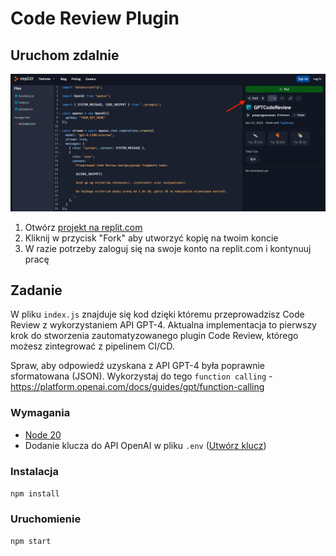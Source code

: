 # Code Review Plugin

## Uruchom zdalnie

![](../_resources/img/fork-code-review.png)

1. Otwórz [projekt na replit.com](https://replit.com/@przeprogramowan/GPTCodeReview)
2. Kliknij w przycisk "Fork" aby utworzyć kopię na twoim koncie
3. W razie potrzeby zaloguj się na swoje konto na replit.com i kontynuuj pracę

## Zadanie

W pliku `index.js` znajduje się kod dzięki któremu przeprowadzisz Code Review z wykorzystaniem API GPT-4. Aktualna implementacja to pierwszy krok do stworzenia zautomatyzowanego plugin Code Review, którego możesz zintegrować z pipelinem CI/CD.

Spraw, aby odpowiedź uzyskana z API GPT-4 była poprawnie sformatowana (JSON). Wykorzystaj do tego `function calling` - https://platform.openai.com/docs/guides/gpt/function-calling

### Wymagania

* [Node 20](https://nodejs.org/en)
* Dodanie klucza do API OpenAI w pliku `.env` ([Utwórz klucz](https://platform.openai.com/account/api-keys))

### Instalacja

`npm install`

### Uruchomienie

`npm start`
